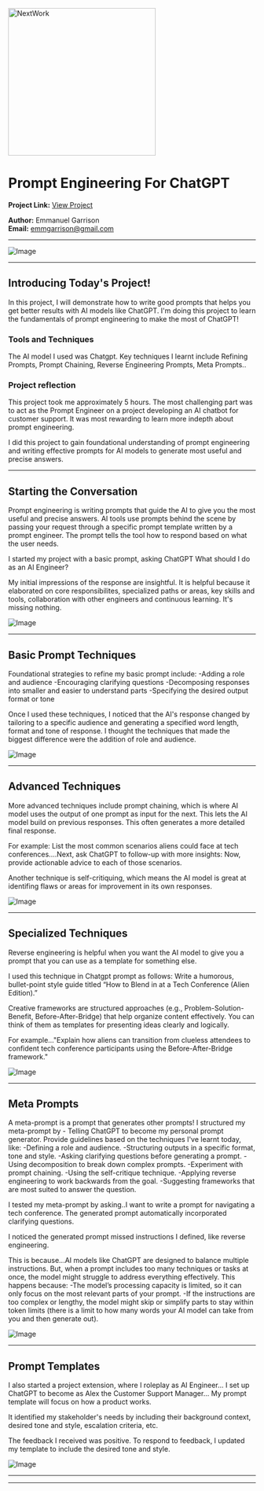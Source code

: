 <img src="https://cdn.prod.website-files.com/677c400686e724409a5a7409/6790ad949cf622dc8dcd9fe4_nextwork-logo-leather.svg" alt="NextWork" width="300" />

# Prompt Engineering For ChatGPT

**Project Link:** [View Project](http://learn.nextwork.org/projects/ai-promptengineering-beginner)

**Author:** Emmanuel Garrison  
**Email:** emmgarrison@gmail.com

---

![Image](http://learn.nextwork.org/stimulated_black_timid_rambutan/uploads/ai-promptengineering-beginner_d2e3f4g5)

---

## Introducing Today's Project!

In this project, I will demonstrate how to write good prompts that helps you get better results with AI models like ChatGPT.
I'm doing this project to learn the fundamentals of prompt engineering to make the most of ChatGPT!

### Tools and Techniques

The AI model I used was Chatgpt.
Key techniques I learnt include Refining Prompts, Prompt Chaining, Reverse Engineering Prompts, Meta Prompts..

### Project reflection

This project took me approximately 5 hours.
The most challenging part was to act as the Prompt Engineer on a project developing an AI chatbot for customer support.
It was most rewarding to learn more indepth about prompt engineering.

I did this project to gain foundational understanding of prompt engineering and writing effective prompts for AI models to generate most useful and precise answers.

---

## Starting the Conversation

Prompt engineering is writing prompts that guide the AI to give you the most useful and precise answers. AI tools use prompts behind the scene by passing your request through a specific prompt template written by a prompt engineer. The prompt tells the tool how to respond based on what the user needs.

I started my project with a basic prompt, asking ChatGPT What should I do as an AI Engineer?

My initial impressions of the response are insightful. It is helpful because it elaborated on core responsibilites, specialized paths or areas, key skills and tools, collaboration with other engineers and continuous learning. It's missing nothing.

![Image](http://learn.nextwork.org/stimulated_black_timid_rambutan/uploads/ai-promptengineering-beginner_k2l3m4n5)

---

## Basic Prompt Techniques

Foundational strategies to refine my basic prompt include:
-Adding a role and audience
-Encouraging clarifying questions
-Decomposing responses into smaller and easier to understand parts
-Specifying the desired output format or tone

Once I used these techniques, I noticed that the AI's response changed by tailoring to a specific audience and generating a specified word length, format and tone of response. I thought the techniques that made the biggest difference were the addition of role and audience.

![Image](http://learn.nextwork.org/stimulated_black_timid_rambutan/uploads/ai-promptengineering-beginner_x0y1z2a3)

---

## Advanced Techniques

More advanced techniques include prompt chaining, which is where AI model uses the output of one prompt as input for the next. This lets the AI model build on previous responses. This often generates a more detailed final response. 

For example: List the most common scenarios aliens could face at tech conferences....Next, ask ChatGPT to follow-up with more insights: Now, provide actionable advice to each of those scenarios.



Another technique is self-critiquing, which means the AI model is great at identifing flaws or areas for improvement in its own responses.

![Image](http://learn.nextwork.org/stimulated_black_timid_rambutan/uploads/ai-promptengineering-beginner_r0s1t2u3)

---

## Specialized Techniques

Reverse engineering is helpful when you want the AI model to give you a prompt that you can use as a template for something else. 

I used this technique in Chatgpt prompt as follows: Write a humorous, bullet-point style guide titled “How to Blend in at a Tech Conference (Alien Edition).”

Creative frameworks are structured approaches (e.g., Problem-Solution-Benefit, Before-After-Bridge) that help organize content effectively. You can think of them as templates for presenting ideas clearly and logically.

For example..."Explain how aliens can transition from clueless attendees to confident tech conference participants using the Before-After-Bridge framework."

![Image](http://learn.nextwork.org/stimulated_black_timid_rambutan/uploads/ai-promptengineering-beginner_r0709t2u3)

---

## Meta Prompts

A meta-prompt is a prompt that generates other prompts!
I structured my meta-prompt by - Telling ChatGPT to become my personal prompt generator. Provide guidelines based on the techniques I've learnt today, like:
-Defining a role and audience.
-Structuring outputs in a specific format, tone and style.
-Asking clarifying questions before generating a prompt.
-Using decomposition to break down complex prompts.
-Experiment with prompt chaining.
-Using the self-critique technique.
-Applying reverse engineering to work backwards from the goal.
-Suggesting frameworks that are most suited to answer the question.

I tested my meta-prompt by asking..I want to write a prompt for navigating a tech conference. The generated prompt automatically incorporated clarifying questions.

I noticed the generated prompt missed instructions I defined, like reverse engineering. 

This is because...AI models like ChatGPT are designed to balance multiple instructions. But, when a prompt includes too many techniques or tasks at once, the model might struggle to address everything effectively. This happens because:
-The model’s processing capacity is limited, so it can only focus on the most relevant parts of your prompt.
-If the instructions are too complex or lengthy, the model might skip or simplify parts to stay within token limits (there is a limit to how many words your AI model can take from you and then generate out).

![Image](http://learn.nextwork.org/stimulated_black_timid_rambutan/uploads/ai-promptengineering-beginner_d2e3f4g5)

---

## Prompt Templates

I also started a project extension, where I roleplay as AI Engineer... I set up ChatGPT to become as Alex the Customer Support Manager... My prompt template will focus on how a product works.



It identified my stakeholder's needs by including their background context, desired tone and style, escalation criteria, etc.

The feedback I received was positive. To respond to feedback, I updated my template to include the desired tone and style.

![Image](http://learn.nextwork.org/stimulated_black_timid_rambutan/uploads/ai-promptengineering-beginner_c6d7e8f9)

---

---
